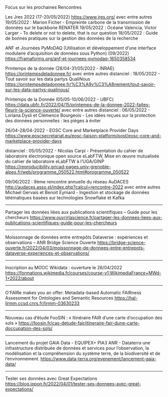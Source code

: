 Focus sur les prochaines Rencontres

Les Jres 2022 (17-20/05/2022)
https://www.jres.org/
avec entre autres
    19/05/2022 : Marion Ficher - Empreinte carbone de la transmission de données sur le backbone RENATER
    19/05/2022 : Océane Valencia, Victor Larger - To delete or not to delete, that is our question
    18/05/2022 : Guide de bonnes pratiques sur la gestion des données de la recherche

ANF et Journées PyMoDAQ (Utilisation et développement d’une interface modulaire d’acquisition de données sous Python) (09/2022)
https://framaforms.org/anf-et-journees-pymodaq-1650358534

Printemps de la donnée (28/04-31/05/2022 - INRAE)
https://printempsdeladonnee.fr/
avec entre autres
    distanciel : 18/05/2022 - Tout savoir sur les data partys QualiNous 
    https://printempsdeladonnee.fr/%C3%A9v%C3%A8nement/tout-savoir-sur-les-data-partys-qualinous/

Printemps de la Donnée (05/05-10/06/2022 - UBFC)
https://data.ubfc.fr/2022/04/15/printemps-de-la-donnee-2022-faites-fleurir-la-science-ouverte/
avec entre autres
    distanciel : 06/05/2022 - Loriana Dysli et Clémence Bourgeois - Les idées reçues sur la protection des données personnelles : les pièges à éviter

26/04-28/04-2022 - EOSC Core and Marketplace Provider Days 
https://www.eoscsecretariat.eu/eosc-liaison-platform/post/eosc-core-and-marketplace-provider-days

distanciel : 05/05/2022 - NIcolas Carpi - Présentation du cahier de laboratoire électronique open source eLabFTW, Mise en œuvre mutualisée du cahier de laboratoire eLabFTW à l’UGA/GINP
https://reproducibility.gricad-pages.univ-grenoble-alpes.fr/web/programme_050522.html#programme_050522

09/06/2022 : 9ème rencontre annuelle du réseau AuDACES
http://audaces.asso.st/index.php?calcul=rencontre-2022
avec entre autres
    Michael Gervais et Benoit Eymard - Ingestion et stockage de données télématiques basées sur technologies Snowflake et Kafka

--------------------

Partager les données liées aux publications scientifiques – Guide pour les chercheurs
https://www.ouvrirlascience.fr/partager-les-donnees-liees-aux-publications-scientifiques-guide-pour-les-chercheurs

--------------------

Moissonnage de données entre entrepôts Dataverse : expériences et observations – ANR Bridge Science Ouverte
https://bridge-science-ouverte.fr/2022/04/03/moissonnage-de-donnees-entre-entrepots-dataverse-experiences-et-observations/

--------------------

Inscription au MOOC Wikidata : ouverture le 26/04/2022
https://formations.wikimedia.fr/courses/course-v1:WikimediaFrance+MWd-1+2022/about

--------------------

O'FAIRe makes you an offer: Metadata-based Automatic FAIRness Assessment for Ontologies and Semantic Resources
https://hal-lirmm.ccsd.cnrs.fr/lirmm-03630233

--------------------

Nouveau cas d’étude FooSIN : « Itinéraire FAIR d’une carte d’occupation des sols »
https://foosin.fr/cas-detude-fair/itineraire-fair-dune-carte-doccupation-des-sols/

--------------------

Lancement du projet GAIA Data - EQUIPEX+ PIA3 ANR - Dataterra
une infrastructure distribuée de données et services pour l’observation, la modélisation et la compréhension du système terre, de la biodiversité et de l’environnement.
https://www.data-terra.org/evenement/lancement-gaia-data/

--------------------

Tester ses données avec Great Expectations
https://blog.ippon.fr/2022/04/01/tester-ses-donnees-avec-great-expectations/
